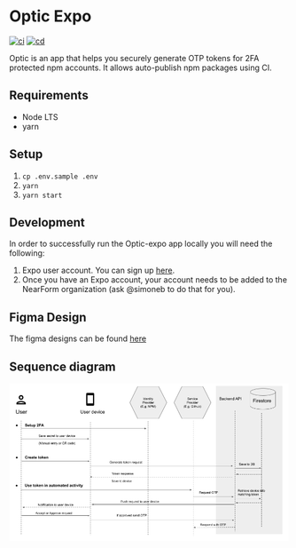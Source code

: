 # Optic Expo

[![ci](https://github.com/nearform/optic-expo/actions/workflows/ci.yml/badge.svg)](https://github.com/nearform/optic-expo/actions/workflows/ci.yml)
[![cd](https://github.com/nearform/optic-expo/actions/workflows/cd.yml/badge.svg)](https://github.com/nearform/optic-expo/actions/workflows/cd.yml)

Optic is an app that helps you securely generate OTP tokens for 2FA protected npm accounts. It allows auto-publish npm packages using CI.

## Requirements

- Node LTS
- yarn

## Setup

1. `cp .env.sample .env`
2. `yarn`
3. `yarn start`

## Development
In order to successfully run the Optic-expo app locally you will need the following:
1. Expo user account. You can sign up [here](https://expo.dev/signup).
2. Once you have an Expo account, your account needs to be added to the NearForm organization (ask @simoneb to do that for you).

## Figma Design

The figma designs can be found [here](https://www.figma.com/file/xsPf6IIM9AevLN5gZlXM4q/Optic-(Copy))

## Sequence diagram

[![](docs/images/architecture.png)](https://docs.google.com/presentation/d/16038cTBefSKQezJk0IZKNXnSqaG2PnU07Sb2_qIkNe8/edit?usp=sharing)
